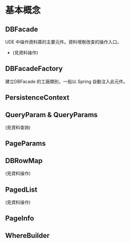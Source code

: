 # 基本概念




## DBFacade

UDE 中操作資料庫的主要元件。資料增刪改查的操作入口。
* (見資料操作)

## DBFacadeFactory

建立DBFacade 的工廠類別，一般以 Spring 自動注入此元件。


## PersistenceContext

## QueryParam & QueryParams 

(見資料查詢)

## PageParams 

## DBRowMap 

(見資料操作)

## PagedList 

(見資料操作)

## PageInfo 

## WhereBuilder



